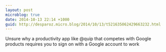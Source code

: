 ```yaml
---
layout: post
microblog: true
date: 2014-10-13 22:14 +1000
guid: http://desparoz.micro.blog/2014/10/13/t521635062429663232.html
---
```

Unsure why a productivity app like @quip that competes with Google products requires you to sign on with a Google account to work
